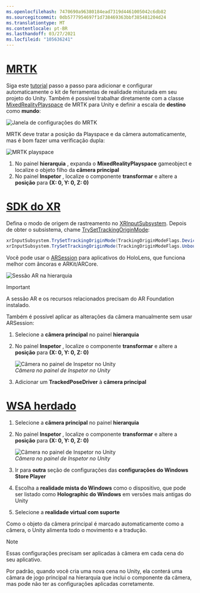 ```yaml
---
ms.openlocfilehash: 7470690a96380184ead7319d4461005042c6db82
ms.sourcegitcommit: 0db5777954697f1d738469363bbf385481204d24
ms.translationtype: MT
ms.contentlocale: pt-BR
ms.lasthandoff: 03/27/2021
ms.locfileid: "105636241"
---
```

# <a name="mrtk"></a>[MRTK](#tab/mrtk)
<!-- NEVER CHANGE THE ABOVE LINE! -->

Siga este [tutorial](../../tutorials/mr-learning-base-01.md) passo a passo para adicionar e configurar automaticamente o kit de ferramentas de realidade misturada em seu projeto do Unity. Também é possível trabalhar diretamente com a classe [MixedRealityPlayspace](https://docs.microsoft.com/dotnet/api/microsoft.mixedreality.toolkit.mixedrealityplayspace) de MRTK para Unity e definir a escala de **destino** como **mundo**:

![Janela de configurações do MRTK](../../images/mrtk-target-scale.png)

MRTK deve tratar a posição da Playspace e da câmera automaticamente, mas é bom fazer uma verificação dupla:

![MRTK playspace](../../images/mrtk-playspace.png)

1. No painel **hierarquia** , expanda o **MixedRealityPlayspace** gameobject e localize o objeto filho da **câmera principal**
2. No painel **Inspetor** , localize o componente **transformar** e altere a **posição** para **(X: 0, Y: 0, Z: 0)**

# <a name="xr-sdk"></a>[SDK do XR](#tab/xr)
<!-- NEVER CHANGE THE ABOVE LINE! -->

Defina o modo de origem de rastreamento no [XRInputSubsystem](https://docs.unity3d.com/Documentation/ScriptReference/XR.XRInputSubsystem.html). Depois de obter o subsistema, chame [TrySetTrackingOriginMode](https://docs.unity3d.com/Documentation/ScriptReference/XR.XRInputSubsystem.TrySetTrackingOriginMode.html):

```cs
xrInputSubsystem.TrySetTrackingOriginMode(TrackingOriginModeFlags.Device);
xrInputSubsystem.TrySetTrackingOriginMode(TrackingOriginModeFlags.Unbounded); // Recommendation for OpenXR
```

Você pode usar o [ARSession](https://docs.unity3d.com/Packages/com.unity.xr.arfoundation@2.1/manual/index.html#installing-ar-foundation) para aplicativos do HoloLens, que funciona melhor com âncoras e ARKit/ARCore.

![Sessão AR na hierarquia](../../images/xrsdk-arsession.png)

> [!IMPORTANT]
> A sessão AR e os recursos relacionados precisam do AR Foundation instalado.

Também é possível aplicar as alterações da câmera manualmente sem usar ARSession:

1. Selecione a **câmera principal** no painel **hierarquia**
1. No painel **Inspetor** , localize o componente **transformar** e altere a **posição** para **(X: 0, Y: 0, Z: 0)**

   ![Câmera no painel de Inspetor no Unity](../../images/maincamera-350px.png)  
   *Câmera no painel de Inspetor no Unity*

1. Adicionar um **TrackedPoseDriver** à **câmera principal**

# <a name="legacy-wsa"></a>[WSA herdado](#tab/wsa)
<!-- NEVER CHANGE THE ABOVE LINE! -->

1. Selecione a **câmera principal** no painel **hierarquia**
1. No painel **Inspetor** , localize o componente **transformar** e altere a **posição** para **(X: 0, Y: 0, Z: 0)**

   ![Câmera no painel de Inspetor no Unity](../../images/maincamera-350px.png)  
   *Câmera no painel de Inspetor no Unity*

1. Ir para **outra** seção de configurações das **configurações do Windows Store Player**
1. Escolha a **realidade mista do Windows** como o dispositivo, que pode ser listado como **Holographic do Windows** em versões mais antigas do Unity
1. Selecione a **realidade virtual com suporte**

Como o objeto da câmera principal é marcado automaticamente como a câmera, o Unity alimenta todo o movimento e a tradução.

>[!NOTE]
>Essas configurações precisam ser aplicadas à câmera em cada cena do seu aplicativo.
>
>Por padrão, quando você cria uma nova cena no Unity, ela conterá uma câmara de jogo principal na hierarquia que inclui o componente da câmera, mas pode não ter as configurações aplicadas corretamente.